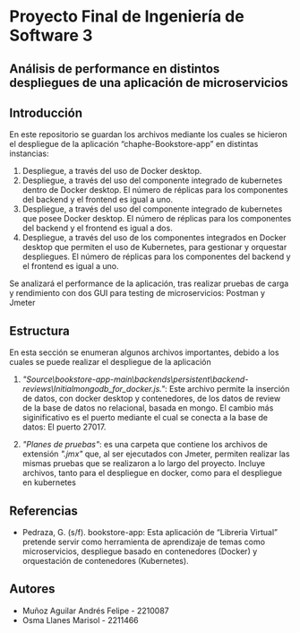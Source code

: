# **Proyecto Final de Ingeniería de Software 3**
## Análisis de performance en distintos despliegues de una aplicación de microservicios

## Introducción
En este repositorio se guardan los archivos mediante los cuales se hicieron el despliegue de la aplicación “chaphe-Bookstore-app” en distintas instancias:
  1)	Despliegue, a través del uso de Docker desktop.
  2)	Despliegue, a través del uso del componente integrado de kubernetes dentro de Docker desktop. El número de réplicas para los componentes del backend y el frontend es igual a uno.
  3)	Despliegue, a través del uso del componente integrado de kubernetes que posee Docker desktop. El número de réplicas para los componentes del backend y el frontend es igual a dos.
  4)	Despliegue, a través del uso de los componentes integrados en Docker desktop que permiten el uso de Kubernetes, para gestionar y orquestar despliegues. El número de réplicas para los componentes del backend y el frontend es igual a uno.


Se analizará el performance de la aplicación, tras realizar pruebas de carga y rendimiento con dos GUI para testing de microservicios: Postman y Jmeter

## Estructura
En esta sección se enumeran algunos archivos importantes, debido a los cuales se puede realizar el despliegue de la aplicación

1) *"Source\bookstore-app-main\backends\persistent\backend-reviews\Initialmongodb_for_docker.js."*: Este archivo permite la inserción de datos, con docker desktop y contenedores, de los datos de review de la base de datos no relacional, basada en mongo. El cambio más siginificativo es el puerto mediante el cual se conecta a la base de datos: El puerto 27017.

2) *"Planes de pruebas"*: es una carpeta que contiene los archivos de extensión *".jmx"* que, al ser ejecutados con Jmeter, permiten realizar las mismas pruebas que se realizaron a lo largo del proyecto. Incluye archivos, tanto para el despliegue en docker, como para el despliegue en kubernetes

## Referencias
- Pedraza, G. (s/f). bookstore-app: Esta aplicación de “Libreria Virtual” pretende servir como herramienta de aprendizaje de temas como microservicios, despliegue basado en contenedores (Docker) y orquestación de contenedores (Kubernetes).


## Autores
- Muñoz Aguilar Andrés Felipe - 2210087
- Osma Llanes Marisol - 2211466

